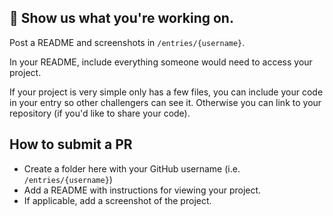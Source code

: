 ## 👀 Show us what you're working on.
Post a README and screenshots in `/entries/{username}`.

In your README, include everything someone would need to access your project.

If your project is very simple only has a few files, you can include your code in your entry so other challengers can see it. Otherwise you can link to your repository (if you'd like to share your code).

## How to submit a PR
- Create a folder here with your GitHub username (i.e. `/entries/{username}`)
- Add a README with instructions for viewing your project.
- If applicable, add a screenshot of the project.
